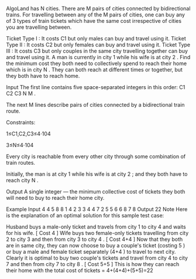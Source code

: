 AlgoLand has N
 cities. There are M
 pairs of cities connected by bidirectional trains. For travelling between any of the M
 pairs of cities, one can buy any of 3
 types of train tickets which have the same cost irrespective of cities you are travelling between.

Ticket Type I : It costs C1
 but only males can buy and travel using it.
Ticket Type II : It costs C2
 but only females can buy and travel using it.
Ticket Type III : It costs C3
 but only couples in the same city travelling together can buy and travel using it.
A man is currently in city 1
 while his wife is at city 2
. Find the minimum cost they both need to collectively spend to reach their home which is in city N
. They can both reach at different times or together, but they both have to reach home.

Input
The first line contains five space-separated integers in this order: C1
 C2
 C3
 N
 M
.

The next M
 lines describe pairs of cities connected by a bidirectional train route.

Constraints:

1≤C1,C2,C3≤4⋅104

3≤N≤4⋅104

Every city is reachable from every other city through some combination of train routes.

Initially, the man is at city 1
 while his wife is at city 2
; and they both have to reach city N
.

Output
A single integer — the minimum collective cost of tickets they both will need to buy to reach their home city.

Example
Input
4 4 5 8 8
1 4
2 3
3 4
4 7
2 5
5 6
6 8
7 8
Output
22
Note
Here is the explanation of an optimal solution for this sample test case:

Husband buys a male-only ticket and travels from city 1
 to city 4
 and waits for his wife. [ Cost 4
 ]
Wife buys two female-only tickets travelling from city 2
 to city 3
 and then from city 3
 to city 4
. [ Cost 4+4
 ]
Now that they both are in same city, they can now choose to buy a couple's ticket (costing 5
) or buy a male and female ticket separately (4+4
) to travel to next city.
Clearly it is optimal to buy two couple's tickets and travel from city 4
 to city 7
 and then from city 7
 to city 8
. [ Cost 5+5
 ]
This is how they can reach their home with the total cost of tickets = 4+(4+4)+(5+5)=22
